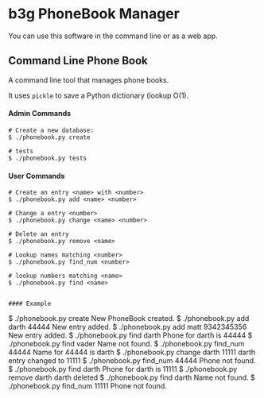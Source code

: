  b3g PhoneBook Manager
=======================

You can use this software in the command line or as a web app.


Command Line Phone Book
------------------------

A command line tool that manages phone books.

It uses ```pickle``` to save a Python dictionary (lookup O(1).


#### Admin Commands

```
# Create a new database:
$ ./phonebook.py create

# tests
$ ./phonebook.py tests

```


#### User Commands

```
# Create an entry <name> with <number>
$ ./phonebook.py add <name> <number>

# Change a entry <number>
$ ./phonebook.py change <name> <number>

# Delete an entry
$ ./phonebook.py remove <name>

# Lookup names matching <number>
$ ./phonebook.py find_num <number>

# lookup numbers matching <name>
$ ./phonebook.py find <name>


#### Example

```
$ ./phonebook.py create
New PhoneBook created.
$ ./phonebook.py add darth 44444
New entry added.
$ ./phonebook.py add matt 9342345356
New entry added.
$ ./phonebook.py find darth
Phone for darth is 44444
$ ./phonebook.py find vader
Name not found.
$ ./phonebook.py find_num 44444
Name for 44444 is darth
$ ./phonebook.py change darth 11111
darth entry changed to 11111
$ ./phonebook.py find_num 44444
Phone not found.
$ ./phonebook.py find darth
Phone for darth is 11111
$ ./phonebook.py remove darth
darth deleted
$ ./phonebook.py find darth
Name not found.
$  ./phonebook.py find_num 11111
Phone not found.
```


